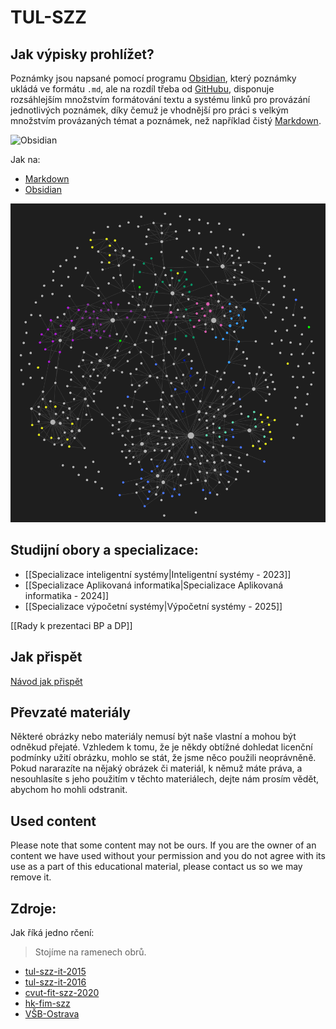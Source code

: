 # TUL-SZZ
## Jak výpisky prohlížet?
Poznámky jsou napsané pomocí programu [Obsidian](https://obsidian.md/), který poznámky ukládá ve formátu `.md`, ale na rozdíl třeba od [GitHubu](https://github.com), disponuje rozsáhlejším množstvím formátování textu a systému linků pro provázání jednotlivých poznámek, díky čemuž je vhodnější pro práci s velkým množstvím provázaných témat a poznámek, než například čistý [Markdown](https://en.wikipedia.org/wiki/Markdown). 

![Obsidian](https://avatars.githubusercontent.com/u/65011256?s=200&v=4)

Jak na:
- [Markdown](https://www.markdownguide.org)
- [Obsidian](https://help.obsidian.md/Obsidian/Index)

![Conectome](./assets/Conectome_21.3.2024.png)

## Studijní obory a specializace:
- [[Specializace inteligentní systémy|Inteligentní systémy - 2023]]
- [[Specializace Aplikovaná informatika|Specializace Aplikovaná informatika - 2024]]
- [[Specializace výpočetní systémy|Výpočetní systémy - 2025]]

[[Rady k prezentaci BP a DP]]
## Jak přispět
[Návod jak přispět](./CONTRIBUTING.md)

## Převzaté materiály
Některé obrázky nebo materiály nemusí být naše vlastní a mohou být odněkud přejaté. Vzhledem k tomu, že je někdy obtížné dohledat licenční podmínky užití obrázku, mohlo se stát, že jsme něco použili neoprávněně. Pokud nararazíte na nějaký obrázek či materiál, k němuž máte práva, a nesouhlasíte s jeho použitím v těchto materiálech, dejte nám prosím vědět, abychom ho mohli odstranit.

## Used content
Please note that some content may not be ours. If you are the owner of an content we have used without your permission and you do not agree with its use as a part of this educational material, please contact us so we may remove it.

## Zdroje:
Jak říká jedno rčení:
> Stojíme na ramenech obrů.

- [tul-szz-it-2015](https://github.com/ludekvesely/szz-2015/wiki)
- [tul-szz-it-2016](https://github.com/tkrizek/tul-szz-it-nv)
- [cvut-fit-szz-2020](https://gitlab.fit.cvut.cz/sutymate/szz-okruhy-2020)
- [hk-fim-szz](http://michaelkuty.github.io/ssz-ai-hk-3/index.html)
- [VŠB-Ostrava](http://lucie.zolta.cz/index.php/okruhy-szz-povinne)
